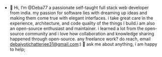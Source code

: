 - 👋 Hi, I’m @Deba77 a passionate self-taught full stack web developer from india. my passion for software lies with dreaming up ideas and making them come true with elegant interfaces. i take great care in the experience, architecture, and code quality of the things I build.i am also an open-source enthusiast and maintainer. i learned a lot from the open-source community and i love how collaboration and knowledge sharing happened through open-source.
any freelance work? do reach, email debajyotichatterjee31@gmail.com:)
💬 ask me about anything, i am happy to help;
<!---
Deba77/Deba77 is a ✨ special ✨ repository because its `README.md` (this file) appears on your GitHub profile.
You can click the Preview link to take a look at your changes.
--->
